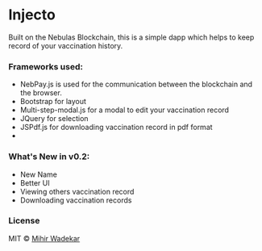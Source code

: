# Injecto
Built on the Nebulas Blockchain, this is a simple dapp which helps to keep record of your vaccination history.

### Frameworks used:
- NebPay.js is used for the communication between the blockchain and the browser.
- Bootstrap for layout
- Multi-step-modal.js for a modal to edit your vaccination record
- JQuery for selection
- JSPdf.js for downloading vaccination record in pdf format
-

### What's New in v0.2:
- New Name
- Better UI
- Viewing others vaccination record
- Downloading vaccination records

### License
MIT © [Mihir Wadekar](http://mihir.carrd.co)



